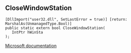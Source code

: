 ## CloseWindowStation

```
[DllImport("user32.dll", SetLastError = true)] [return: MarshalAs(UnmanagedType.Bool)]
public static extern bool CloseWindowStation(
   IntPtr hWinSta
);
```

[Microsoft documentation](https://docs.microsoft.com/en-us/windows/win32/api/winuser/nf-winuser-closewindowstation)
